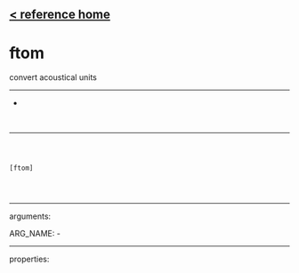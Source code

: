 [< reference home](ceammc_lib.html)
---

# ftom


convert acoustical units

---

-
<br>


---


```



[ftom]


            
```

---
arguments:

ARG_NAME: -<br>

---
properties:


